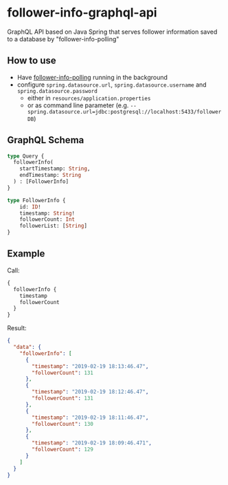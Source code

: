 # follower-info-graphql-api
GraphQL API based on Java Spring that serves follower information saved to a database by "follower-info-polling"

## How to use

- Have [follower-info-polling](https://github.com/verfehlix/follower-info-polling) running in the background
- configure ```spring.datasource.url```, ```spring.datasource.username``` and ```spring.datasource.password```
  - either in ```resources/application.properties```
  - or as command line parameter (e.g. ```--spring.datasource.url=jdbc:postgresql://localhost:5433/followerDB```)

## GraphQL Schema

```graphql
type Query {
  followerInfo(
    startTimestamp: String,
    endTimestamp: String
  ) : [FollowerInfo]
}

type FollowerInfo {
    id: ID!
    timestamp: String!
    followerCount: Int
    followerList: [String]
}
```

## Example

Call:

```graphql
{
  followerInfo {
    timestamp
    followerCount
  }
}
```

Result:

```json
{
  "data": {
    "followerInfo": [
      {
        "timestamp": "2019-02-19 18:13:46.47",
        "followerCount": 131
      },
      {
        "timestamp": "2019-02-19 18:12:46.47",
        "followerCount": 131
      },
      {
        "timestamp": "2019-02-19 18:11:46.47",
        "followerCount": 130
      },
      {
        "timestamp": "2019-02-19 18:09:46.471",
        "followerCount": 129
      }
    ]
  }
}
```
